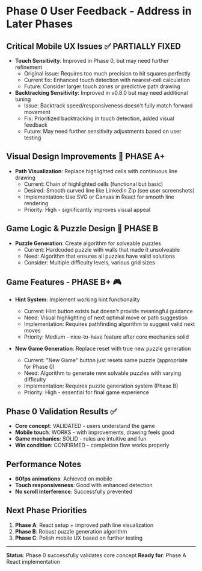 # Phase 0 User Feedback - Address in Later Phases

## Critical Mobile UX Issues ✅ PARTIALLY FIXED
- **Touch Sensitivity**: Improved in Phase 0, but may need further refinement
  - Original issue: Requires too much precision to hit squares perfectly
  - Current fix: Enhanced touch detection with nearest-cell calculation
  - Future: Consider larger touch zones or predictive path drawing
- **Backtracking Sensitivity**: Improved in v0.8.0 but may need additional tuning
  - Issue: Backtrack speed/responsiveness doesn't fully match forward movement
  - Fix: Prioritized backtracking in touch detection, added visual feedback
  - Future: May need further sensitivity adjustments based on user testing

## Visual Design Improvements 🎨 PHASE A+
- **Path Visualization**: Replace highlighted cells with continuous line drawing
  - Current: Chain of highlighted cells (functional but basic)
  - Desired: Smooth curved line like LinkedIn Zip (see user screenshots)
  - Implementation: Use SVG or Canvas in React for smooth line rendering
  - Priority: High - significantly improves visual appeal

## Game Logic & Puzzle Design 🧩 PHASE B
- **Puzzle Generation**: Create algorithm for solveable puzzles
  - Current: Hardcoded puzzle with walls that made it unsolveable
  - Need: Algorithm that ensures all puzzles have valid solutions
  - Consider: Multiple difficulty levels, various grid sizes

## Game Features - PHASE B+ 🎮
- **Hint System**: Implement working hint functionality
  - Current: Hint button exists but doesn't provide meaningful guidance
  - Need: Visual highlighting of next optimal move or path suggestion
  - Implementation: Requires pathfinding algorithm to suggest valid next moves
  - Priority: Medium - nice-to-have feature after core mechanics solid

- **New Game Generation**: Replace reset with true new puzzle generation
  - Current: "New Game" button just resets same puzzle (appropriate for Phase 0)
  - Need: Algorithm to generate new solvable puzzles with varying difficulty
  - Implementation: Requires puzzle generation system (Phase B)
  - Priority: High - essential for final game experience

## Phase 0 Validation Results ✅
- **Core concept**: VALIDATED - users understand the game
- **Mobile touch**: WORKS - with improvements, drawing feels good
- **Game mechanics**: SOLID - rules are intuitive and fun
- **Win condition**: CONFIRMED - completion flow works properly

## Performance Notes
- **60fps animations**: Achieved on mobile
- **Touch responsiveness**: Good with enhanced detection
- **No scroll interference**: Successfully prevented

## Next Phase Priorities
1. **Phase A**: React setup + improved path line visualization
2. **Phase B**: Robust puzzle generation algorithm
3. **Phase C**: Polish mobile UX based on further testing

---
**Status**: Phase 0 successfully validates core concept
**Ready for**: Phase A React implementation 